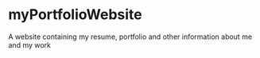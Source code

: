 # myPortfolioWebsite
A website containing my resume, portfolio and other information about me and my work
